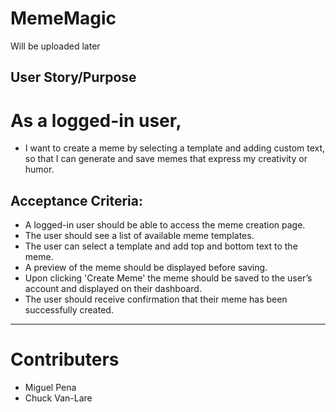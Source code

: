 # MemeMagic

Will be uploaded later

## User Story/Purpose

# As a logged-in user,
- I want to create a meme by selecting a template and adding custom text,
so that I can generate and save memes that express my creativity or humor.

## Acceptance Criteria:

- A logged-in user should be able to access the meme creation page.
- The user should see a list of available meme templates.
- The user can select a template and add top and bottom text to the meme.
- A preview of the meme should be displayed before saving.
- Upon clicking 'Create Meme' the meme should be saved to the user’s account and displayed on their dashboard.
- The user should receive confirmation that their meme has been successfully created.

----------------------------
# Contributers
* Miguel Pena
* Chuck Van-Lare

